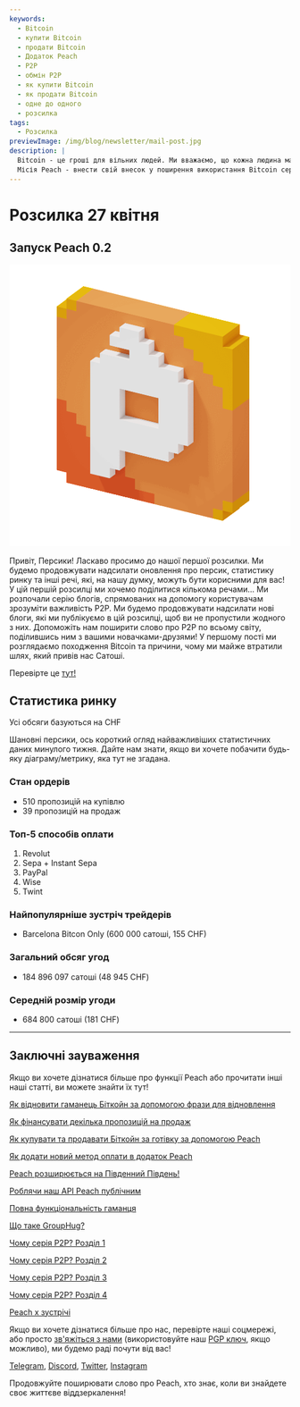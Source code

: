 ```yaml
---
keywords:
  - Bitcoin
  - купити Bitcoin
  - продати Bitcoin
  - Додаток Peach
  - P2P
  - обмін P2P
  - як купити Bitcoin
  - як продати Bitcoin
  - одне до одного
  - розсилка
tags:
  - Розсилка
previewImage: /img/blog/newsletter/mail-post.jpg
description: |
  Bitcoin - це гроші для вільних людей. Ми вважаємо, що кожна людина має право вибирати, якими грошима вона користується для зберігання свого багатства, результату своєї роботи, свого часу та енергії.
  Місія Peach - внести свій внесок у поширення використання Bitcoin серед людей.
---
```


# Розсилка 27 квітня

## Запуск Peach 0.2

![персикова гіфка біткоїна](/img/blog/newsletter/gif-peach.gif)

Привіт, Персики!
Ласкаво просимо до нашої першої розсилки. Ми будемо продовжувати надсилати оновлення про персик, статистику ринку та інші речі, які, на нашу думку, можуть бути корисними для вас!
У цій першій розсилці ми хочемо поділитися кількома речами...
Ми розпочали серію блогів, спрямованих на допомогу користувачам зрозуміти важливість P2P. Ми будемо продовжувати надсилати нові блоги, які ми публікуємо в цій розсилці, щоб ви не пропустили жодного з них.
Допоможіть нам поширити слово про P2P по всьому світу, поділившись ним з вашими новачками-друзями!
У першому пості ми розглядаємо походження Bitcoin та причини, чому ми майже втратили шлях, який привів нас Сатоші.

Перевірте це [тут!](https://peachbitcoin.com/uk/blog/why-p2p-chapter-1/)

## Статистика ринку

Усі обсяги базуються на CHF

Шановні персики, ось короткий огляд найважливіших статистичних даних минулого тижня. Дайте нам знати, якщо ви хочете побачити будь-яку діаграму/метрику, яка тут не згадана.

### Стан ордерів

- 510 пропозицій на купівлю
- 39 пропозицій на продаж

### Топ-5 способів оплати

1. Revolut
2. Sepa + Instant Sepa
3. PayPal
4. Wise
5. Twint

### Найпопулярніше зустріч трейдерів

- Barcelona Bitcon Only (600 000 сатоші, 155 CHF)

### Загальний обсяг угод

- 184 896 097 сатоші (48 945 CHF)

### Середній розмір угоди

- 684 800 сатоші (181 CHF)

---

## Заключні зауваження

Якщо ви хочете дізнатися більше про функції Peach або прочитати інші наші статті, ви можете знайти їх тут!

[Як відновити гаманець Біткойн за допомогою фрази для відновлення](https://peachbitcoin.com/uk/blog/how-to-restore-peach-wallet/)

[Як фінансувати декілька пропозицій на продаж](https://peachbitcoin.com/uk/blog/funding-multiple-sell-offers/)

[Як купувати та продавати Біткойн за готівку за допомогою Peach](https://peachbitcoin.com/uk/blog/how-to-buy-and-sell-bitcoin-with-cash-using-peach/)

[Як додати новий метод оплати в додаток Peach](https://peachbitcoin.com/uk/blog/how-to-add-a-payment-method/)

[Peach розширюється на Південний Південь!](https://peachbitcoin.com/uk/blog/peach-expands-to-the-global-south/)

[Роблячи наш API Peach публічним](https://peachbitcoin.com/uk/blog/making-our-peach-api-public/)

[Повна функціональність гаманця](https://peachbitcoin.com/uk/blog/full-wallet-functionality/)

[Що таке GroupHug?](https://peachbitcoin.com/uk/blog/group-hug/)

[Чому серія P2P? Розділ 1](https://peachbitcoin.com/uk/blog/why-p2p-chapter-1/)

[Чому серія P2P? Розділ 2](https://peachbitcoin.com/uk/blog/why-p2p-chapter-2/)

[Чому серія P2P? Розділ 3](https://peachbitcoin.com/uk/blog/why-p2p-chapter-3-circular-economies/)

[Чому серія P2P? Розділ 4](https://peachbitcoin.com/uk/blog/why-p2p-chapter-4-chains-of-trust/)

[Peach x зустрічі](https://peachbitcoin.com/uk/blog/peach-for-meetups/)

Якщо ви хочете дізнатися більше про нас, перевірте наші соцмережі, або просто [зв'яжіться з нами](mailto:hello@peachbitcoin.com) (використовуйте наш [PGP ключ](https://keys.openpgp.org/vks/v1/by-fingerprint/48339A19645E2E53488E0E5479E1B270FACD1BD2), якщо можливо), ми будемо раді почути від вас!

[Telegram](https://t.me/+GkOW1J-ixBBkZWRk), [Discord](https://discord.gg/ypeHz3SW54), [Twitter](https://twitter.com/peachbitcoin), [Instagram](https://instagram.com/peachbitcoin)

Продовжуйте поширювати слово про Peach, хто знає, коли ви знайдете своє життєве віддзеркалення!
